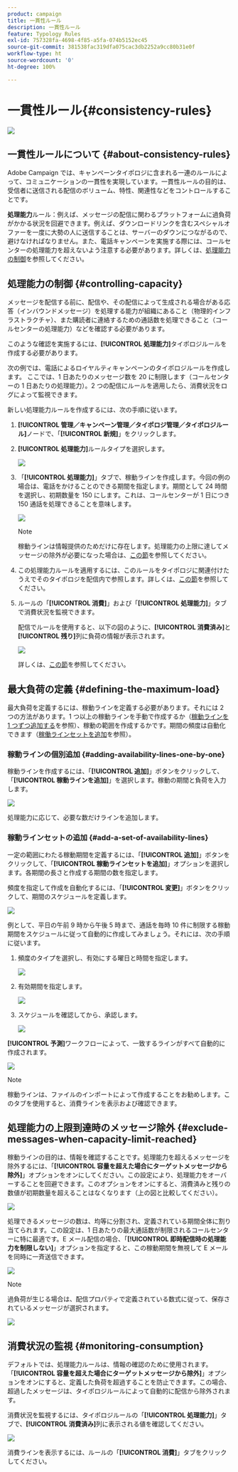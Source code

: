 ```yaml
---
product: campaign
title: 一貫性ルール
description: 一貫性ルール
feature: Typology Rules
exl-id: 757328fa-4698-4f85-a5fa-074b5152ec45
source-git-commit: 381538fac319dfa075cac3db2252a9cc80b31e0f
workflow-type: ht
source-wordcount: '0'
ht-degree: 100%

---
```


# 一貫性ルール{#consistency-rules}

![](../../assets/v7-only.svg)

## 一貫性ルールについて {#about-consistency-rules}

Adobe Campaign では、キャンペーンタイポロジに含まれる一連のルールによって、コミュニケーションの一貫性を実現しています。一貫性ルールの目的は、受信者に送信される配信のボリューム、特性、関連性などをコントロールすることです。

**処理能力**&#x200B;ルール：例えば、メッセージの配信に関わるプラットフォームに過負荷がかかる状況を回避できます。例えば、ダウンロードリンクを含むスペシャルオファーを一度に大勢の人に送信することは、サーバーのダウンにつながるので、避けなければなりません。また、電話キャンペーンを実施する際には、コールセンターの処理能力を超えないよう注意する必要があります。詳しくは、[処理能力の制御](#controlling-capacity)を参照してください。

## 処理能力の制御 {#controlling-capacity}

メッセージを配信する前に、配信や、その配信によって生成される場合がある応答（インバウンドメッセージ）を処理する能力が組織にあること（物理的インフラストラクチャ）、また購読者に連絡するための通話数を処理できること（コールセンターの処理能力）などを確認する必要があります。

このような確認を実施するには、**[!UICONTROL 処理能力]**&#x200B;タイポロジルールを作成する必要があります。

次の例では、電話によるロイヤルティキャンペーンのタイポロジルールを作成します。
ここでは、1 日あたりのメッセージ数を 20 に制限します（コールセンターの 1 日あたりの処理能力）。2 つの配信にルールを適用したら、消費状況をログによって監視できます。

新しい処理能力ルールを作成するには、次の手順に従います。

1. **[!UICONTROL 管理／キャンペーン管理／タイポロジ管理／タイポロジルール]**&#x200B;ノードで、「**[!UICONTROL 新規]**」をクリックします。
1. **[!UICONTROL 処理能力]**&#x200B;ルールタイプを選択します。

   ![](assets/campaign_opt_create_capacity_01.png)

1. 「**[!UICONTROL 処理能力]**」タブで、稼動ラインを作成します。今回の例の場合は、電話をかけることのできる期間を指定します。期間として 24 時間を選択し、初期数量を 150 にします。これは、コールセンターが 1 日につき 150 通話を処理できることを意味します。

   ![](assets/campaign_opt_create_capacity_02.png)

   >[!NOTE]
   >
   >稼動ラインは情報提供のためだけに存在します。処理能力の上限に達してメッセージの除外が必要になった場合は、[この節](#exclude-messages-when-capacity-limit-reached)を参照してください。

1. この処理能力ルールを適用するには、このルールをタイポロジに関連付けたうえでそのタイポロジを配信内で参照します。詳しくは、[この節](applying-rules.md#applying-a-typology-to-a-delivery)を参照してください。
1. ルールの「**[!UICONTROL 消費]**」および「**[!UICONTROL 処理能力]**」タブで消費状況を監視できます。

   配信でルールを使用すると、以下の図のように、**[!UICONTROL 消費済み]**&#x200B;と&#x200B;**[!UICONTROL 残り]**&#x200B;列に負荷の情報が表示されます。

   ![](assets/campaign_opt_create_capacity_03.png)

   詳しくは、[この節](#monitoring-consumption)を参照してください。

## 最大負荷の定義 {#defining-the-maximum-load}

最大負荷を定義するには、稼動ラインを定義する必要があります。それには 2 つの方法があります。1 つ以上の稼動ラインを手動で作成するか（[稼動ラインを 1 つずつ追加する](#adding-availability-lines-one-by-one)を参照）、稼動の範囲を作成するかです。期間の頻度は自動化できます（[稼働ラインセットを追加](#add-a-set-of-availability-lines)を参照）。

### 稼動ラインの個別追加 {#adding-availability-lines-one-by-one}

稼動ラインを作成するには、「**[!UICONTROL 追加]**」ボタンをクリックして、「**[!UICONTROL 稼動ラインを追加]**」を選択します。稼動の期間と負荷を入力します。

![](assets/campaign_opt_create_capacity_02.png)

処理能力に応じて、必要な数だけラインを追加します。

### 稼動ラインセットの追加 {#add-a-set-of-availability-lines}

一定の範囲にわたる稼動期間を定義するには、「**[!UICONTROL 追加]**」ボタンをクリックして、「**[!UICONTROL 稼動ラインセットを追加]**」オプションを選択します。各期間の長さと作成する期間の数を指定します。

頻度を指定して作成を自動化するには、「**[!UICONTROL 変更]**」ボタンをクリックして、期間のスケジュールを定義します。

![](assets/campaign_opt_create_capacity_07.png)

例として、平日の午前 9 時から午後 5 時まで、通話を毎時 10 件に制限する稼動期間をスケジュールに従って自動的に作成してみましょう。それには、次の手順に従います。

1. 頻度のタイプを選択し、有効にする曜日と時間を指定します。

   ![](assets/campaign_opt_create_capacity_08.png)

1. 有効期間を指定します。

   ![](assets/campaign_opt_create_capacity_09.png)

1. スケジュールを確認してから、承認します。

   ![](assets/campaign_opt_create_capacity_10.png)

**[!UICONTROL 予測]**&#x200B;ワークフローによって、一致するラインがすべて自動的に作成されます。

![](assets/campaign_opt_create_capacity_12.png)

>[!NOTE]
>
>稼動ラインは、ファイルのインポートによって作成することをお勧めします。このタブを使用すると、消費ラインを表示および確認できます。

## 処理能力の上限到達時のメッセージ除外 {#exclude-messages-when-capacity-limit-reached}

稼動ラインの目的は、情報を確認することです。処理能力を超えるメッセージを除外するには、「**[!UICONTROL 容量を超えた場合にターゲットメッセージから除外]**」オプションをオンにしてください。この設定により、処理能力をオーバーすることを回避できます。このオプションをオンにすると、消費済みと残りの数値が初期数量を超えることはなくなります（上の図と比較してください）。

![](assets/campaign_opt_create_capacity_04.png)

処理できるメッセージの数は、均等に分割され、定義されている期間全体に割り当てられます。この設定は、1 日あたりの最大通話数が制限されるコールセンターに特に最適です。E メール配信の場合、「**[!UICONTROL 即時配信時の処理能力を制限しない]**」オプションを指定すると、この稼動期間を無視して E メールを同時に一斉送信できます。

![](assets/campaign_opt_create_capacity_05.png)

>[!NOTE]
>
>過負荷が生じる場合は、配信プロパティで定義されている数式に従って、保存されているメッセージが選択されます。

![](assets/campaign_opt_create_capacity_06.png)

## 消費状況の監視 {#monitoring-consumption}

デフォルトでは、処理能力ルールは、情報の確認のために使用されます。「**[!UICONTROL 容量を超えた場合にターゲットメッセージから除外]**」オプションをオンにすると、定義した負荷を超過することを防止できます。この場合、超過したメッセージは、タイポロジルールによって自動的に配信から除外されます。

消費状況を監視するには、タイポロジルールの「**[!UICONTROL 処理能力]**」タブで、**[!UICONTROL 消費済み]**&#x200B;列に表示される値を確認してください。

![](assets/campaign_opt_create_capacity_04.png)

消費ラインを表示するには、ルールの「**[!UICONTROL 消費]**」タブをクリックしてください。
